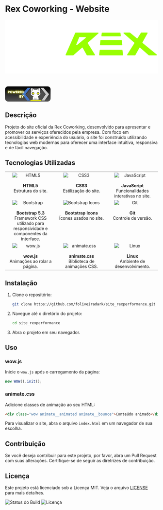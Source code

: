 # Rex Coworking - Website

![Logo Rex Coworking](images/logo-rex-coworking-horizontal.png)
#
![Selo SMK Digital ](images/selo-smk.png)

## Descrição
Projeto do site oficial da Rex Coworking, desenvolvido para apresentar e promover os serviços oferecidos pela empresa. Com foco em acessibilidade e experiência do usuário, o site foi construído utilizando tecnologias web modernas para oferecer uma interface intuitiva, responsiva e de fácil navegação.

## Tecnologias Utilizadas

<div align="center">

<table style="width: 100%; table-layout: fixed;">
  <tr>
    <td align="center" style="width: 33.33%; vertical-align: top;">
      <div style="display: flex; justify-content: center;">
        <img src="https://img.shields.io/badge/-E34F26?style=plastic&logo=html5&logoColor=white" alt="HTML5" style="width: 120px; height: auto;" />
      </div>
      <br /><strong>HTML5</strong><br />Estrutura do site.
    </td>
    <td align="center" style="width: 33.33%; vertical-align: top;">
      <div style="display: flex; justify-content: center;">
        <img src="https://img.shields.io/badge/-1572B6?style=plastic&logo=css3&logoColor=white" alt="CSS3" style="width: 120px; height: auto;" />
      </div>
      <br /><strong>CSS3</strong><br />Estilização do site.
    </td>
    <td align="center" style="width: 33.33%; vertical-align: top;">
      <div style="display: flex; justify-content: center;">
        <img src="https://img.shields.io/badge/-F7DF1E?style=plastic&logo=javascript&logoColor=white" alt="JavaScript" style="width: 120px; height: auto;" />
      </div>
      <br /><strong>JavaScript</strong><br />Funcionalidades interativas no site.
    </td>
  </tr>
  <tr>
    <td align="center" style="width: 33.33%; vertical-align: top;">
      <div style="display: flex; justify-content: center;">
        <img src="https://img.shields.io/badge/-563D7C?style=plastic&logo=bootstrap&logoColor=white" alt="Bootstrap" style="width: 120px; height: auto;" />
      </div>
      <br /><strong>Bootstrap 5.3</strong><br />Framework CSS utilizado para responsividade e componentes da interface.
    </td>
    <td align="center" style="width: 33.33%; vertical-align: top;">
      <div style="display: flex; justify-content: center;">
        <img src="https://img.shields.io/badge/-7952B3?style=plastic&logo=bootstrap&logoColor=white" alt="Bootstrap Icons" style="width: 120px; height: auto;"  />
      </div>
      <br /><strong>Bootstrap Icons</strong><br />Ícones usados no site.
    </td>
    <td align="center" style="width: 33.33%; vertical-align: top;">
      <div style="display: flex; justify-content: center;">
        <img src="https://img.shields.io/badge/-F05032?style=plastic&logo=git&logoColor=white" alt="Git" style="width: 120px; height: auto;" />
      </div>
      <br /><strong>Git</strong><br />Controle de versão.
    </td>
  </tr>
  <tr>
    <td align="center" style="width: 33.33%; vertical-align: top;">
      <div style="display: flex; justify-content: center;">
        <img src="https://img.shields.io/badge/-339AF0?style=plastic&logo=javascript&logoColor=white" alt="wow.js" style="width: 120px; height: auto;" />
      </div>
      <br /><strong>wow.js</strong><br />Animações ao rolar a página.
    </td>
    <td align="center" style="width: 33.33%; vertical-align: top;">
      <div style="display: flex; justify-content: center;">
        <img src="https://img.shields.io/badge/-4CAF50?style=plastic&logo=css3&logoColor=white" alt="animate.css" style="width: 120px; height: auto;" />
      </div>
      <br /><strong>animate.css</strong><br />Biblioteca de animações CSS.
    </td>
    <td align="center" style="width: 33.33%; vertical-align: top;">
      <div style="display: flex; justify-content: center;">
        <img src="https://img.shields.io/badge/-3DDC84?style=plastic&logo=linux&logoColor=white" alt="Linux" style="width: 120px; height: auto;" />
      </div>
      <br /><strong>Linux</strong><br />Ambiente de desenvolvimento.
    </td>
  </tr>
</table>

</div>

## Instalação

1. Clone o repositório:
    ```bash
    git clone https://github.com/foliveiradark/site_rexperformance.git
    ```

2. Navegue até o diretório do projeto:
    ```bash
    cd site_rexperformance
    ```

3. Abra o projeto em seu navegador.

## Uso

### wow.js
Inicie o `wow.js` após o carregamento da página:

```javascript
new WOW().init();
```
### animate.css
Adicione classes de animação ao seu HTML:

```html
<div class="wow animate__animated animate__bounce">Conteúdo animado</div>
```

Para visualizar o site, abra o arquivo `index.html` em um navegador de sua escolha.

## Contribuição

Se você deseja contribuir para este projeto, por favor, abra um Pull Request com suas alterações. Certifique-se de seguir as diretrizes de contribuição.

## Licença

Este projeto está licenciado sob a Licença MIT. Veja o arquivo [LICENSE](LICENSE) para mais detalhes.

![Status do Build](https://img.shields.io/badge/build-passing-brightgreen)
![Licença](https://img.shields.io/badge/license-MIT-blue)

